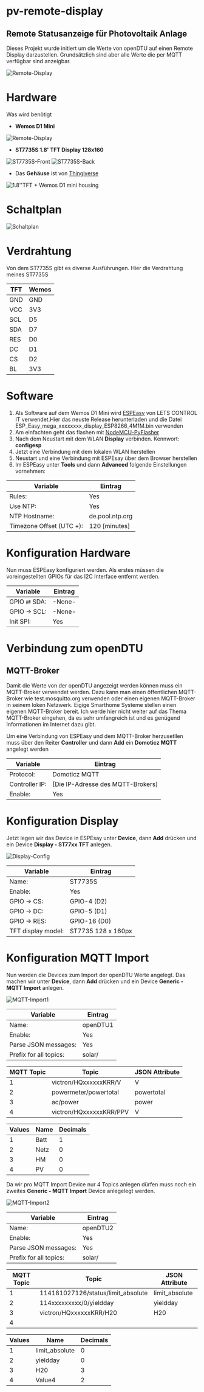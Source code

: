 # pv-remote-display

## Remote Statusanzeige für Photovoltaik Anlage
Dieses Projekt wurde initiert um die Werte von openDTU auf einen Remote Display darzustellen. 
Grundsätzlich sind aber alle Werte die per MQTT verfügbar sind anzeigbar.

![Remote-Display](/images/Remote-Display-Front.jpg)


# Hardware
Was wird benötigt
- **Wemos D1 Mini**

![Remote-Display](/images/wemos-d1-mini.png)

- **ST7735S 1.8' TFT Display 128x160**

![ST7735S-Front](/images/st7735s.png)
![ST7735S-Back](/images/st7735s-back.png)

- Das **Gehäuse** ist von [Thingiverse](https://www.thingiverse.com/thing:4965564)

![1.8''TFT + Wemos D1 mini housing](/images/case.png)


# Schaltplan

![Schaltplan](/images/Schaltplan.png)


# Verdrahtung
Von dem ST7735S gibt es diverse Ausführungen. Hier die Verdrahtung meines ST7735S

|TFT|Wemos|
|----|----|
|GND|GND|
|VCC|3V3|
|SCL|D5|
|SDA|D7|
|RES|D0|
|DC|D1|
|CS|D2|
|BL|3V3|


# Software
1. Als Software auf dem Wemos D1 Mini wird [ESPEasy](https://github.com/letscontrolit/ESPEasy) von LETS CONTROL IT verwendet.Hier das neuste Release herunterladen und die Datei ESP_Easy_mega_xxxxxxxx_display_ESP8266_4M1M.bin verwenden
2. Am einfachten geht das flashen mit [NodeMCU-PyFlasher](https://github.com/marcelstoer/nodemcu-pyflasher/releases)
3. Nach dem Neustart mit dem WLAN **Display** verbinden. Kennwort: **configesp**
4. Jetzt eine Verbindung mit dem lokalen WLAN herstellen
5. Neustart und eine Verbindung mit ESPEsay über dem Browser herstellen
6. Im ESPEasy unter **Tools** und dann **Advanced** folgende Einstellungen vornehmen:

|Variable|Eintrag|
|---|---|
|Rules:|Yes|
|Use NTP:|Yes|
|NTP Hostname:|de.pool.ntp.org|
|Timezone Offset (UTC +):|120 [minutes]|


# Konfiguration Hardware
Nun muss ESPEasy konfiguriert werden. Als erstes müssen die voreingestellten GPIOs für das I2C Interface entfernt werden.

|Variable|Eintrag|
|---|---|
|GPIO ⇄ SDA:|-None-|
|GPIO → SCL:|-None-|
|Init SPI:|Yes|

# Verbindung zum openDTU
## MQTT-Broker
Damit die Werte von der openDTU angezeigt werden können muss ein MQTT-Broker verwendet werden. Dazu kann man einen öffentlichen MQTT-Broker wie test.mosquitto.org verwenden oder einen eigenen MQTT-Broker in seinem loken Netzwerk. Eigige Smarthome Systeme stellen einen eigenen MQTT-Broker bereit. Ich werde hier nicht weiter auf das Thema MQTT-Broker eingehen, da es sehr umfangreich ist und es genügend Informationen im Internet dazu gibt.

Um eine Verbindung von ESPEasy und dem MQTT-Broker herzusetllen muss über den Reiter **Controller** und dann **Add** ein **Domoticz MQTT** angelegt werden

|Variable|Eintrag|
|---|---|
|Protocol:|Domoticz MQTT|
|Controller IP:|[Die IP-Adresse des MQTT-Brokers]|
|Enable:|Yes|



# Konfiguration Display
Jetzt legen wir das Device in ESPEsay unter **Device**, dann **Add** drücken und ein Device **Display - ST77xx TFT** anlegen.

![Display-Config](/images/Config-Display.PNG)

|Variable|Eintrag|
|---|---|
|Name:|ST7735S|
|Enable:|Yes|
|GPIO -> CS:|GPIO-4 (D2)|
|GPIO -> DC:|GPIO-5 (D1)|
|GPIO -> RES:|GPIO-16 (D0)|
|TFT display model:|ST7735 128 x 160px|




# Konfiguration MQTT Import
Nun werden die Devices zum Import der openDTU Werte angelegt. Das machen wir unter **Device**, dann **Add** drücken und ein Device **Generic - MQTT Import** anlegen.

![MQTT-Import1](/images/MQTT-Import1.PNG)

|Variable|Eintrag|
|---|---|
|Name:|openDTU1|
|Enable:|Yes|
|Parse JSON messages:|Yes|
|Prefix for all topics:|solar/|

|MQTT Topic|Topic|JSON Attribute|
|---|---|---|
|1|victron/HQxxxxxxKRR/V|V|
|2|powermeter/powertotal|powertotal|
|3|ac/power|power|
|4|victron/HQxxxxxxKRR/PPV|V|

|Values|Name|Decimals|
|---|---|---|
|1|Batt|1|
|2|Netz|0|
|3|HM|0|
|4|PV|0|



Da wir pro MQTT Import Device nur 4 Topics anlegen dürfen muss noch ein zweites  **Generic - MQTT Import** Device anlegelegt werden.

![MQTT-Import2](/images/MQTT-Import2.PNG)

|Variable|Eintrag|
|---|---|
|Name:|openDTU2|
|Enable:|Yes|
|Parse JSON messages:|Yes|
|Prefix for all topics:|solar/|

|MQTT Topic|Topic|JSON Attribute|
|---|---|---|
|1|114181027126/status/limit_absolute|limit_absolute|
|2|114xxxxxxxxx/0/yieldday|yieldday|
|3|victron/HQxxxxxxKRR/H20|H20|
|4|||

|Values|Name|Decimals|
|---|---|---|
|1|limit_absolute|0|
|2|yieldday|0|
|3|H20|3|
|4|Value4|2|


